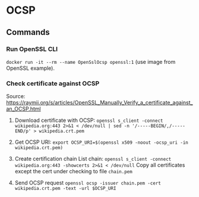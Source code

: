 # OCSP

## Commands
### Run OpenSSL CLI
`docker run -it --rm --name OpenSslOcsp openssl:1` (use image from OpenSSL example).

### Check certificate against OCSP
Source: https://raymii.org/s/articles/OpenSSL_Manually_Verify_a_certificate_against_an_OCSP.html

1. Download certificate with OCSP:
`openssl s_client -connect wikipedia.org:443 2>&1 < /dev/null | sed -n '/-----BEGIN/,/-----END/p' > wikipedia.crt.pem`

2. Get OCSP URI:
`export OCSP_URI=$(openssl x509 -noout -ocsp_uri -in wikipedia.crt.pem)`

3. Create certification chain
List chain: `openssl s_client -connect wikipedia.org:443 -showcerts 2>&1 < /dev/null`
Copy all certificates except the cert under checking to file `chain.pem`

4. Send OCSP request
`openssl ocsp -issuer chain.pem -cert wikipedia.crt.pem -text -url $OCSP_URI`

